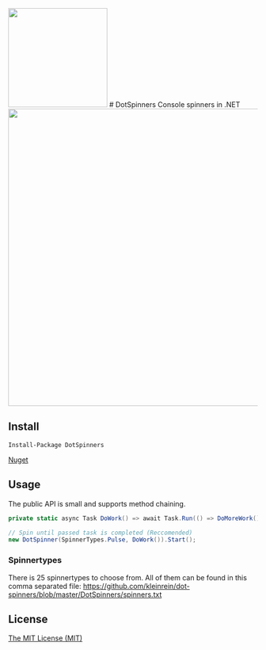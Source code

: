 <img src="https://raw.githubusercontent.com/kleinrein/dot-spinners/master/DotSpinners.Resources/DotSpinners.png" width="200">
# DotSpinners
Console spinners in .NET
<img src="https://github.com/kleinrein/dot-spinners/blob/master/DotSpinners.Resources/DotSpinners.gif" width="600">

## Install
```posh
Install-Package DotSpinners 
```
[Nuget](https://www.nuget.org/packages/DotSpinners/1.0.0)

## Usage
The public API is small and supports method chaining.
```c#
private static async Task DoWork() => await Task.Run(() => DoMoreWork());

// Spin until passed task is completed (Reccomended)
new DotSpinner(SpinnerTypes.Pulse, DoWork()).Start();
```

### Spinnertypes
There is 25 spinnertypes to choose from. All of them can be found in this comma separated file:
https://github.com/kleinrein/dot-spinners/blob/master/DotSpinners/spinners.txt

## License
[The MIT License (MIT)](https://opensource.org/licenses/MIT)
